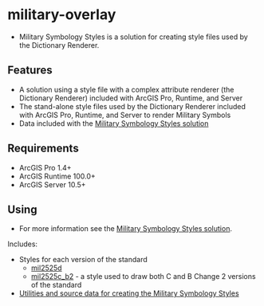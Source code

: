 # military-overlay

* Military Symbology Styles is a solution for creating style files used by the Dictionary Renderer.

## Features

* A solution using a style file with a complex attribute renderer (the Dictionary Renderer) included with ArcGIS Pro, Runtime, and Server
* The stand-alone style files used by the Dictionary Renderer included with ArcGIS Pro, Runtime, and Server to render Military Symbols
* Data included with the [Military Symbology Styles solution](http://solutions.arcgis.com/defense/help/military-symbology-styles/)
    
## Requirements

* ArcGIS Pro 1.4+ 
* ArcGIS Runtime 100.0+
* ArcGIS Server 10.5+

## Using

* For more information see the [Military Symbology Styles solution](http://solutions.arcgis.com/defense/help/military-symbology-styles/).

Includes:

* Styles for each version of the standard
    * [mil2525d](./mil2525d)
    * [mil2525c_b2](./mil2525c_b2) - a style used to draw both C and B Change 2 versions of the standard
* [Utilities and source data for creating the Military Symbology Styles](./utils-and-source-data)
